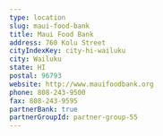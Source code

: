 ```yaml
---
type: location
slug: maui-food-bank
title: Maui Food Bank
address: 760 Kolu Street
cityIndexKey: city-hi-wailuku
city: Wailuku
state: HI
postal: 96793
website: http://www.mauifoodbank.org
phone: 808-243-9500
fax: 808-243-9595
partnerBank: true
partnerGroupId: partner-group-55
---
```

